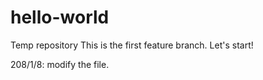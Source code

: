 # hello-world
Temp repository
This is the first feature branch. Let's start!

208/1/8: modify the file.
